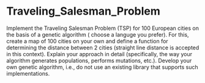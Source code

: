 # Traveling_Salesman_Problem

Implement the Traveling Salesman Problem (TSP) for 100 European cities on the basis of a
genetic algorithm ( choose a languge you prefer). For this,
create a map of 100 cities on your own and define a function for determining the distance
between 2 cities (straight line distance is accepted in this context). Explain your approach in
detail (specifically, the way your algorithm generates populations, performs mutations, etc.).
Develop your own genetic algorithm, i.e., do not use an existing library that supports such
implementations. 
